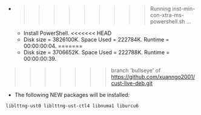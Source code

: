 * >>>>>>>>> Running inst-min-con-xtra-ms-powershell.sh ...
  * Install PowerShell.
<<<<<<< HEAD
  * Disk size = 3826100K. Space Used = 222784K. Runtime = 00:00:00:04.
=======
  * Disk size = 3706652K. Space Used = 222788K. Runtime = 00:00:00:39.
>>>>>>> branch 'bullseye' of https://github.com/xuanngo2001/cust-live-deb.git
  * The following NEW packages will be installed:
  ```bash
liblttng-ust0 liblttng-ust-ctl4 libnuma1 liburcu6
  ```
